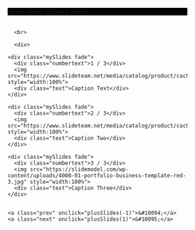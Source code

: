 <!DOCTYPE html>
<html lang="en">
<head>
    <meta charset="UTF-8">
    <meta name="viewport" content="width=device-width, initial-scale=1.0">
    <title>Landing Page</title>
</head>
<style>
* {box-sizing:border-box}


.slideshow-container {
  max-width: 1000px;
  position: relative;
  margin: auto;
}


.mySlides {
  display: none;
}
.prev, .next {
  cursor: pointer;
  position: absolute;
  top: 50%;
  width: auto;
  margin-top: -22px;
  padding: 16px;
  color: white;
  font-weight: bold;
  font-size: 18px;
  transition: 0.6s ease;
  border-radius: 0 3px 3px 0;
  user-select: none;
}


.next {
  right: 0;
  border-radius: 3px 0 0 3px;
}


.prev:hover, .next:hover {
  background-color: rgba(0,0,0,0.8);
}


.text {
  color: #f2f2f2;
  font-size: 15px;
  padding: 8px 12px;
  position: absolute;
  bottom: 8px;
  width: 100%;
  text-align: center;
}


.numbertext {
  color: #f2f2f2;
  font-size: 12px;
  padding: 8px 12px;
  position: absolute;
  top: 0;
}


.dot {
  cursor: pointer;
  height: 15px;
  width: 15px;
  margin: 0 2px;
  background-color: #bbb;
  border-radius: 50%;
  display: inline-block;
  transition: background-color 0.6s ease;
}

.active, .dot:hover {
  background-color: #717171;
}


.fade {
  animation-name: fade;
  animation-duration: 1.5s;
}

@keyframes fade {
  from {opacity: .4}
  to {opacity: 1}
}
.topnav {
  background-color:rgb(0, 0, 0);
  overflow: hidden;
}


.topnav a {
  float: left;
  color:aqua;
  text-align: center;
  padding: 14px 16px;
  text-decoration: none;
  font-size: 17px;
}


.topnav a:hover {
  background-color: #ddd;
  color: black;
}


.topnav a.active {
  background-color:green;
  color: white;
}
.column {
  float: left;
  width: 25%;
}


.row:after {
  content: "";
  display: table;
  clear: both;
}
.main{
    padding: 0px;
    margin: 4px 4px;
}
#footer{
    background-color: black;
    color: aqua;
    padding: 10px;
    display: flex;
    justify-content: space-around;
    align-items: center;
}
#contact{
    padding: 30px 0px;
background-color: pink;
}
.contact-row{
    display: flex;
    justify-content: center;
    align-items: center;
}
.contact-left-col{
    flex-basis: 50%;
    padding-top: 50px;
}
.contact-right-col{
    flex-basis: 50%;
    max-width: 450%;
    margin: auto;
}
.contact-right-col i{
    font-size: 15px;
    padding: 10px;
    background-color: #000000;
    color: aqua;
    }
.contact-right-col p{
    margin-top: 10px;
    margin-bottom: 20px;
    background-color: aqua;
    
}
</style>
<body>
    <div class="topnav">
        <a class="active" href="#home">Home</a>
        <a href="#news">News</a>
        <a href="#contact">Contact</a>
        <a href="#about">About</a>
      </div>
      <br>
      
      <br>
      
      <div>
<div class="slideshow-container">

   
    <div class="mySlides fade">
      <div class="numbertext">1 / 3</div>
      <img src="https://www.slideteam.net/media/catalog/product/cache/1280x720/o/n/one_page_digital_marketing_plan_powerpoint_presentation_slides_slide01.jpg" style="width:100%">
      <div class="text">Caption Text</div>
    </div>
  
    <div class="mySlides fade">
      <div class="numbertext">2 / 3</div>
      <img src="https://www.slideteam.net/media/catalog/product/cache/1280x720/a/p/app_marketing_powerpoint_ppt_template_bundles_slide01.jpg" style="width:100%">
      <div class="text">Caption Two</div>
    </div>
  
    <div class="mySlides fade">
      <div class="numbertext">3 / 3</div>
      <img src="https://slidemodel.com/wp-content/uploads/4008-01-portfolio-business-template-red-3.jpg" style="width:100%">
      <div class="text">Caption Three</div>
    </div>
  
   
    <a class="prev" onclick="plusSlides(-1)">&#10094;</a>
    <a class="next" onclick="plusSlides(1)">&#10095;</a>
  </div>
  <br>
  
 
  <div style="text-align:center">
    <span class="dot" onclick="currentSlide(1)"></span>
    <span class="dot" onclick="currentSlide(2)"></span>
    <span class="dot" onclick="currentSlide(3)"></span>
  </div>

</div>
<script>let slideIndex = 1;
    showSlides(slideIndex);
    
    // Next/previous controls
    function plusSlides(n) {
      showSlides(slideIndex += n);
    }
    
    // Thumbnail image controls
    function currentSlide(n) {
      showSlides(slideIndex = n);
    }
    
    function showSlides(n) {
      let i;
      let slides = document.getElementsByClassName("mySlides");
      let dots = document.getElementsByClassName("dot");
      if (n > slides.length) {slideIndex = 1}
      if (n < 1) {slideIndex = slides.length}
      for (i = 0; i < slides.length; i++) {
        slides[i].style.display = "none";
      }
      for (i = 0; i < dots.length; i++) {
        dots[i].className = dots[i].className.replace(" active", "");
      }
      slides[slideIndex-1].style.display = "block";
      dots[slideIndex-1].className += " active";
    }</script>
    <br>
    <div class="main">
        <img src="https://brandastic.com/wp-content/uploads/2021/12/The-Top-10-Must-Have-Digital-Marketing-Apps-in-2020.jpg" alt="" height="1000px"  >
      </div>
<br>
<div class="row">
    <div class="column"><img src="https://static.vecteezy.com/system/resources/previews/003/519/650/non_2x/promotion-isolated-cartoon-concept-user-sees-big-sale-advertising-on-mobile-app-marketing-people-scene-in-flat-design-illustration-for-blogging-website-mobile-app-promotional-materials-vector.jpg"height="400px"
        width="400px" alt=""></div>
    <div class="column"><img src="https://static.vecteezy.com/system/resources/previews/003/519/654/non_2x/advertising-isolated-cartoon-concept-digital-marketing-and-online-promotion-strategy-people-scene-in-flat-design-illustration-for-blogging-website-mobile-app-promotional-materials-vector.jpg"height="400px"
        width="400px" alt=""></div>
    <div class="column"><img src="https://static.vecteezy.com/system/resources/thumbnails/003/521/682/small_2x/digital-marketing-isolated-cartoon-concept-user-sees-ads-and-commercial-offer-in-mobile-app-people-scene-in-flat-design-illustration-for-blogging-website-mobile-app-promotional-materials-vector.jpg" height="400px"
        width="400px" alt="" ></div>
    <div class="column"><img src="https://img.freepik.com/premium-vector/digital-marketing-illustration_294101-219.jpg" height="400px"
        width="400px" alt=""></div>
  </div>
  <section id="contact">
    <div class="services-info">
        <h1>Get in<span id="blue">Touch</span></h1>
        <p>We are Available</p>
    </div>
    <div class="contact-row">
        <div class="contact-left-col">
            <div class="form">
                <input type="text" name="" placeholder="E-mail">
                <input type="text" name="" placeholder="Subject">
                <textarea rows="5" cols="40" placeholder="Message"></textarea>
                <br> <Button class="c-btn">Send</Button>
            </div>
    </div>
    <div class="contact-right-col">
        <h1><i class="fa fa-envelope" aria-hidden="true"></i>E-mail</h1><p>
            abc34@gmail.com</p><br>
            <h1><i class="fa fa-phone" aria-hidden="true"></i>Mobile</h1><p>03132507953 </p>
            <br>
            <h1><i class="fa fa-location-arrow" aria-hidden="true"></i>Location</h1>
            <p>Near nipa block-11 Gulshan-e-iqbal,Karachi
            </p>
    </div>
    </div>
</section>
      
</body>
<section id="footer">
    <h1>Hassan's<span id="blue"> Digi skills</span></h1>
    <p>&copy; Hassan Digi skills, Pakistan</p>
</section>
</html>
